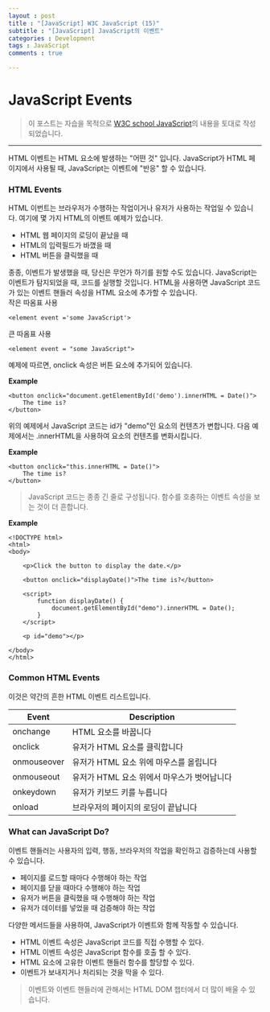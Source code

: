 ```yaml
---
layout : post
title : "[JavaScript] W3C JavaScript (15)"
subtitle : "[JavaScript] JavaScript의 이벤트"
categories : Development
tags : JavaScript
comments : true

---
```


# JavaScript Events

> 이 포스트는 자습을 목적으로 [W3C school JavaScript](https://www.w3schools.com/js/default.asp)의 내용을 토대로 작성되었습니다.

_ _ _

HTML 이벤트는 HTML 요소에 발생하는 "어떤 것" 입니다.
JavaScript가 HTML 페이지에서 사용될 때, JavaScript는 이벤트에 "반응" 할 수 있습니다.

### HTML Events

HTML 이번트는 브라우저가 수행하는 작업이거나 유저가 사용하는 작업일 수 있습니다.
여기에 몇 가지 HTML의 이벤트 예제가 있습니다.

+ HTML 웹 페이지의 로딩이 끝났을 때
+ HTML의 입력필드가 바꼈을 때
+ HTML 버튼을 클릭했을 때

종종, 이벤트가 발생했을 때, 당신은 무언가 하기를 원할 수도 있습니다.
JavaScript는 이벤트가 탐지되었을 때, 코드를 실행할 것입니다.
HTML을 사용하면 JavaScript 코드가 있는 이벤트 핸들러 속성을 HTML 요소에 추가할 수 있습니다.
<br/>
작은 따옴표 사용

```
<element event ='some JavaScript'>
```
큰 따옴표 사용

```
<element event = "some JavaScript">
```

예제에 따르면, onclick 속성은 버튼 요소에 추가되어 있습니다.

**Example**
```
<button onclick="document.getElementById('demo').innerHTML = Date()">
	The time is?
</button>
```
위의 예제에서 JavaScript 코드는 id가 "demo"인 요소의 컨텐츠가 변합니다.
다음 예제에서는 .innerHTML을 사용하여 요소의 컨텐츠를 변화시킵니다.

**Example**
```
<button onclick="this.innerHTML = Date()">
	The time is?
</button>
```
> JavaScript 코드는 종종 긴 줄로 구성됩니다. 함수를 호충하는 이벤트 속성을 보는 것이 더 흔합니다.

**Example**
```
<!DOCTYPE html>
<html>
<body>

    <p>Click the button to display the date.</p>

    <button onclick="displayDate()">The time is?</button>

    <script>
        function displayDate() {
            document.getElementById("demo").innerHTML = Date();
        }
    </script>

    <p id="demo"></p>

</body>
</html>
```

### Common HTML Events

이것은 약간의 흔한 HTML 이벤트 리스트입니다.

| Event | Description |
|---|---|
| onchange | HTML 요소를 바꿉니다 |
| onclick | 유저가 HTML 요소를 클릭합니다 |
| onmouseover | 유저가 HTML 요소 위에 마우스를 올립니다 |
| onmouseout | 유저가 HTML 요소 위에서 마우스가 벗어납니다 |
| onkeydown | 유저가 키보드 키를 누릅니다 |
| onload | 브라우저의 페이지의 로딩이 끝납니다 |

### What can JavaScript Do?

이벤트 핸들러는 사용자의 입력, 행동, 브라우저의 작업을 확인하고 검증하는데 사용할 수 있습니다.

+ 페이지를 로드할 때마다 수행해야 하는 작업
+ 페이지를 닫을 때마다 수행해야 하는 작업
+ 유저가 버튼을 클릭했을 때 수행해야 하는 작업
+ 유저가 데이터를 넣었을 때 검증해야 하는 작업

다양한 메서드들을 사용하여, JavaScript가 이벤트와 함께 작동할 수 있습니다.

+ HTML 이벤트 속성은 JavaScript 코드를 직접 수행할 수 있다.
+ HTML 이벤트 속성은 JavaScript 함수를 호출 할 수 있다.
+ HTML 요소에 고유한 이벤트 핸들러 함수를 할당할 수 있다.
+ 이벤트가 보내지거나 처리되는 것을 막을 수 있다.

> 이벤트와 이벤트 핸들러에 관해서는 HTML DOM 챕터에서 더 많이 배울 수 있습니다.